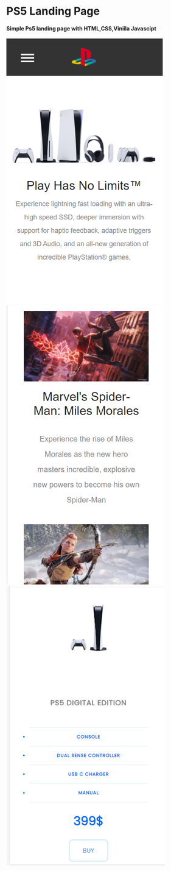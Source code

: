 # PS5 Landing Page

#### Simple Ps5 landing page with HTML,CSS,Viniila Javascipt


![](Images/1.png)
![](Images/2.png)
![](Images/3.png)
